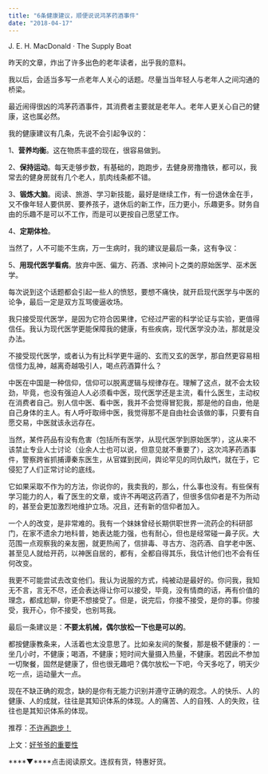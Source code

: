 ```yaml
---
title: "6条健康建议，顺便说说鸿茅药酒事件"
date: "2018-04-17"
---
```


J. E. H. MacDonald · The Supply Boat

昨天的文章，炸出了许多出色的老年读者，出乎我的意料。

我以后，会适当多写一点老年人关心的话题。尽量当当年轻人与老年人之间沟通的桥梁。

最近闹得很凶的鸿茅药酒事件，其消费者主要就是老年人。老年人更关心自己的健康，这也属必然。

我的健康建议有几条，先说不会引起争议的：

1、**营养均衡**。这在物质丰盛的现在，很容易做到。

2、**保持运动**。每天走够步数，有基础的，跑跑步，去健身房撸撸铁，都可以，我常去的健身房就有几个老人，肌肉线条都不错。

3、**锻炼大脑**。阅读、旅游、学习新技能，最好是继续工作，有一份退休金在手，又不像年轻人要供房、要养孩子，退休后的新工作，压力更小，乐趣更多。财务自由的乐趣不是可以不工作，而是可以更按自己愿望工作。

4、**定期体检**。

当然了，人不可能不生病，万一生病时，我的建议是最后一条，这有争议：

5、**用现代医学看病**。放弃中医、偏方、药酒、求神问卜之类的原始医学、巫术医学。

每次说到这个话题都会引起一些人的愤怒，要想不痛快，就开启现代医学与中医的论争，最后一定是双方互骂傻逼收场。

我只接受现代医学，是因为它符合因果律，它经过严密的科学论证与实验，更值得信任。我认为现代医学更能保障我的健康，有些疾病，现代医学没办法，那就是没办法。

不接受现代医学，或者认为有比科学更牛逼的、玄而又玄的医学，那自然更容易相信怪力乱神，越离奇越吸引人，喝点药酒算什么？

中医在中国是一种信仰，信仰可以脱离逻辑与规律存在。理解了这点，就不会太较劲，毕竟，也没有强迫人人必须看中医，现代医学还是主流，看什么医生，主动权在消费者自己。别人信中医、看中医，我并不会觉得冒犯我，那是他的自由，他是自己身体的主人。有人呼吁取缔中医，我觉得那不是自由社会该做的事，只要有自愿交易，中医就该永远存在。

当然，某件药品有没有危害（包括所有医学，从现代医学到原始医学），这从来不该禁止专业人士讨论（业余人士也可以说，但意见就不重要了），这次鸿茅药酒事件，警察跨省抓捕谭秦东医生，从官媒到民间，舆论罕见的同仇敌忾，就在于，它侵犯了人们正常讨论的底线。

它如果采取不作为的方法，你说你的，我卖我的，那么，什么事也没有。有些保有学习能力的人，看了医生的文章，或许不再喝这药酒了，但很多信仰者是不为所动的，甚至会更加激烈地维护立场。况且，还有新的信仰者加入。

一个人的改变，是非常难的。我有一个妹妹曾经长期供职世界一流药企的科研部门，在家不遗余力地科普，她表达能力强，也有耐心，但也是经常碰一鼻子灰。大范围一点观察我的亲友圈，就更热闹了，信排毒、寻古方、泡药酒、自学老中医、甚至见人就给开药，以神医自居的，都有，全都自得其乐，我估计他们也不会有任何改变。

我更不可能尝试去改变他们。我认为说服的方式，纯被动是最好的。你问我，我知无不言，言无不尽，还会表达得让你可以接受，毕竟，没有情商的话，再有价值的理念，都成尬聊，你更不想接受了。但是，说完后，你接不接受，是你的事。你接受，我开心，你不接受，也别骂我。

最后一条建议是：**不要太机械，偶尔放松一下也是可以的**。

都按健康教条来，人活着也太没意思了。比如亲友间的聚餐，那是极不健康的：一坐几小时，不健康；喝酒，不健康；短时间大量摄入热量，不健康。若因此不参加一切聚餐，固然是健康了，但也很无趣吧？偶尔放松一下吧，今天多吃了，明天少吃一点，运动量大一点。

现在不缺正确的观念，缺的是你有无能力识别并遵守正确的观念。人的快乐、人的健康、人的成就，往往是其知识体系的体现。人的痛苦、人的自残、人的失败，往往也是其知识体系的体现。

推荐：[不许再跑步！](http://mp.weixin.qq.com/s?__biz=MjM5NDU0Mjk2MQ==&mid=400148601&idx=2&sn=05600b054046b8ec8a9d64b266cb8203&scene=21#wechat_redirect)

上文：[好爷爷的重要性](http://mp.weixin.qq.com/s?__biz=MjM5NDU0Mjk2MQ==&mid=2651626970&idx=1&sn=506cbbb12ea1585f5625894af2b2f9f7&chksm=bd7e19c48a0990d2e722d5e16e82e6d5ced06a6f4166b04680f20d7257227f48a561233deef8&scene=21#wechat_redirect)

****▼****点击阅读原文。连叔有货，特惠好货。
